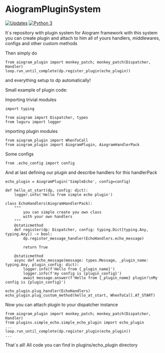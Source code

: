 # AiogramPluginSystem
[![Updates](https://pyup.io/repos/github/Forevka/AiogramPluginSystem/shield.svg)](https://pyup.io/repos/github/Forevka/AiogramPluginSystem/)
[![Python 3](https://pyup.io/repos/github/Forevka/AiogramPluginSystem/python-3-shield.svg)](https://pyup.io/repos/github/Forevka/AiogramPluginSystem/)



It`s repository with plugin system for Aiogram framework
with this system you can create plugin and attach to him 
all of yours handlers, middlewares, configs and other custom methods

Then simply do 
```
from aiogram_plugin import monkey_patch; monkey_patch(Dispatcher, Handler)
loop.run_until_complete(dp.register_plugin(echo_plugin))
```
and everything setup to dp automatically!

Small example of plugin code:

Importing trivial modules
```
import typing

from aiogram import Dispatcher, types
from loguru import logger
```

importing plugin modules
```
from aiogram_plugin import WhenToCall
from aiogram_plugin import AiogramPlugin, AiogramHandlerPack
```

Some configs
```
from .echo_config import config
```

And at last defining our plugin and describe handlers for this handlerPack
```
echo_plugin = AiogramPlugin('SimpleEcho', config=config)

def hello_at_start(dp, config: dict):
    logger.info('Hello from simple echo plugin')

class EchoHandlers(AiogramHandlerPack):
    """
        you can simple create you own class
        with your own handlers
    """
    @staticmethod
    def register(dp: Dispatcher, config: typing.Dict[typing.Any, typing.Any]) -> bool:
        dp.register_message_handler(EchoHandlers.echo_message)

        return True
    
    @staticmethod
    async def echo_message(message: types.Message, _plugin_name: typing.Any, plugin_config: dict):
        logger.info(f'Hello from {_plugin_name}')
        logger.info(f'my config is {plugin_config}')
        await message.answer(f'Hello from {_plugin_name} plugin!\nMy config is {plugin_config}')

echo_plugin.plug_handler(EchoHandlers)
echo_plugin.plug_custom_method(hello_at_start, WhenToCall.AT_START)
```

Now you can attach plugin to your dispatcher instance
```
from aiogram_plugin import monkey_patch; monkey_patch(Dispatcher, Handler)
from plugins.simple_echo.simple_echo_plugin import echo_plugin
...
loop.run_until_complete(dp.register_plugin(echo_plugin))
...
```
That`s all!
All code you can find in plugins/echo_plugin directory
